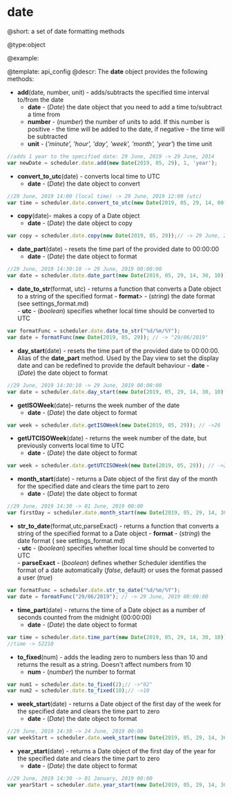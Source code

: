 date
=============

@short: a set of date formatting methods
	

@type:object

@example:

@template:	api_config
@descr:
The **date** object provides the following methods:

- **add**(date, number, unit) - adds/subtracts the specified time interval to/from the date
	- **date** - (<i>Date</i>) the date object that you need to add a time to/subtract a time from 
    - **number** - (<i>number</i>) the number of units to add. If this number is positive - the time will be added to the date, if negative - the time will be subtracted 
    - **unit** - (<i>'minute', 'hour', 'day', 'week', 'month', 'year'</i>)  the time unit 

~~~js
//adds 1 year to the specified date: 29 June, 2019 -> 29 June, 2014
var newDate = scheduler.date.add(new Date(2019, 05, 29), 1, 'year');
~~~

- **convert_to_utc**(date) - converts local time to UTC
	- **date** - (<i>Date</i>) the date object to convert 
    
~~~js
//29 June, 2019 14:00 (local time) -> 29 June, 2019 12:00 (utc)
var time = scheduler.date.convert_to_utc(new Date(2019, 05, 29, 14, 00));
~~~

- **copy**(date)- makes a copy of a Date object
	- **date** - (<i>Date</i>) the date object to copy 
    
~~~js
var copy = scheduler.date.copy(new Date(2019, 05, 29));// -> 29 June, 2019
~~~
    
- **date_part**(date) - resets the time part of the provided date to 00:00:00
	- **date** - (<i>Date</i>) the date object to format
    
~~~js
//29 June, 2019 14:30:10 -> 29 June, 2019 00:00:00
var date = scheduler.date.date_part(new Date(2019, 05, 29, 14, 30, 10));
~~~
       
- **date_to_str**(format, utc) - returns a function that converts a Date object to a string of the specified format
       - **format**> - (<i>string</i>) the date format (see settings_format.md)  
       - **utc** - (<i>boolean</i>) specifies whether local time should be converted to UTC  
       
~~~js
var formatFunc = scheduler.date.date_to_str("%d/%m/%Y");
var date = formatFunc(new Date(2019, 05, 29)); // -> "29/06/2019"
~~~
       
- **day_start**(date) - resets the time part of the provided date to 00:00:00. Alias of the <b>date_part</b> method. Used by the Day view to set the display date and can be redefined to provide the default behaviour
      - **date** - (<i>Date</i>) the date object to format

~~~js
//29 June, 2019 14:30:10 -> 29 June, 2019 00:00:00
var date = scheduler.date.day_start(new Date(2019, 05, 29, 14, 30, 10));
~~~

- **getISOWeek**(date)- returns the week number of the date
	- **date** - (<i>Date</i>) the date object to format

~~~js
var week = scheduler.date.getISOWeek(new Date(2019, 05, 29)); // ->26
~~~

- **getUTCISOWeek**(date) - returns the week number of the date, but previously converts local time to UTC
	- **date** - (<i>Date</i>) the date object to format 

~~~js
var week = scheduler.date.getUTCISOWeek(new Date(2019, 05, 29)); // ->26
~~~

- **month_start**(date) - returns a Date object of the first day of the month for the specified date and clears the time part to zero
	- **date** - (<i>Date</i>) the date object to format 
    
~~~js
//29 June, 2019 14:30 -> 01 June, 2019 00:00
var firstDay = scheduler.date.month_start(new Date(2019, 05, 29, 14, 30));
~~~

- <span id="strtodate">**str_to_date**(format,utc,parseExact)</span> - returns a function that converts a string of the specified format to a Date object
      - **format** - (<i>string</i>) the date format ( see settings_format.md)  
      - **utc** - (<i>boolean</i>) specifies whether local time should be converted to UTC  
      - **parseExact** - (<i>boolean</i>) defines whether Scheduler identifies the format of a date automatically (*false*, default) or uses the format passed a user (*true*)
~~~js
var formatFunc = scheduler.date.str_to_date("%d/%m/%Y");
var date = formatFunc("29/06/2019"); // -> 29 June, 2019 00:00:00
~~~

- **time_part**(date) - returns the time of a Date object as a number of seconds counted from the midnight (00:00:00)       
	- **date** - (<i>Date</i>) the date object to format 
~~~js
var time = scheduler.date.time_part(new Date(2019, 05, 29, 14, 30, 10));
//time -> 52210
~~~

- **to_fixed**(num) - adds the leading zero to numbers less than 10 and returns the result as a string. Doesn't affect numbers from 10
	- **num** - (<i>number</i>) the number to format

~~~js
var num1 = scheduler.date.to_fixed(2);// ->"02"
var num2 = scheduler.date.to_fixed(10);// ->10
~~~
        
- **week_start**(date) - returns a Date object of the first day of the week for the specified date and clears the time part to zero
	- **date** - (<i>Date</i>) the date object to format 

~~~js
//29 June, 2019 14:30 -> 24 June, 2019 00:00
var weekStart = scheduler.date.week_start(new Date(2019, 05, 29, 14, 30));
~~~
      
- **year_start**(date) - returns a Date object of the first day of the year for the specified date and clears the time part to zero
	- **date** - (<i>Date</i>) the date object to format 
    
~~~js
//29 June, 2019 14:30 -> 01 January, 2019 00:00
var yearStart = scheduler.date.year_start(new Date(2019, 05, 29, 14, 30));
~~~



